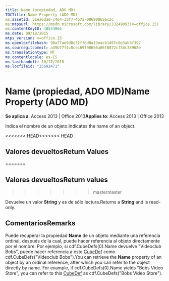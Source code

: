 ```yaml
---
title: Name (propiedad, ADO MD)
TOCTitle: Name Property (ADO MD)
ms:assetid: 31ea6dad-c464-3af7-4b7a-086900656c2c
ms:mtpsurl: https://msdn.microsoft.com/library/JJ249093(v=office.15)
ms:contentKeyID: 48544065
ms.date: 09/18/2015
mtps_version: v=office.15
ms.openlocfilehash: 90a77ae9d8c32ff8d0a13eacb146fc0e3ab3f397
ms.sourcegitcommit: a49b77f4c8cec69f90656a86f0872cf34c35968e
ms.translationtype: MT
ms.contentlocale: es-ES
ms.lasthandoff: 10/17/2018
ms.locfileid: "25602471"
---
```

# <a name="name-property-ado-md"></a><span data-ttu-id="0a744-102">Name (propiedad, ADO MD)</span><span class="sxs-lookup"><span data-stu-id="0a744-102">Name Property (ADO MD)</span></span>


<span data-ttu-id="0a744-103">**Se aplica a**: Access 2013 | Office 2013</span><span class="sxs-lookup"><span data-stu-id="0a744-103">**Applies to**: Access 2013 | Office 2013</span></span>

<span data-ttu-id="0a744-104">Indica el nombre de un objeto.</span><span class="sxs-lookup"><span data-stu-id="0a744-104">Indicates the name of an object.</span></span>

<span data-ttu-id="0a744-105"><<<<<<< HEAD</span><span class="sxs-lookup"><span data-stu-id="0a744-105"><<<<<<< HEAD</span></span>
## <a name="return-values"></a><span data-ttu-id="0a744-106">Valores devueltos</span><span class="sxs-lookup"><span data-stu-id="0a744-106">Return Values</span></span>
=======
## <a name="return-values"></a><span data-ttu-id="0a744-107">Valores devueltos</span><span class="sxs-lookup"><span data-stu-id="0a744-107">Return values</span></span>
>>>>>>> <span data-ttu-id="0a744-108">master</span><span class="sxs-lookup"><span data-stu-id="0a744-108">master</span></span>

<span data-ttu-id="0a744-109">Devuelve un valor **String** y es de sólo lectura.</span><span class="sxs-lookup"><span data-stu-id="0a744-109">Returns a **String** and is read-only.</span></span>

## <a name="remarks"></a><span data-ttu-id="0a744-110">Comentarios</span><span class="sxs-lookup"><span data-stu-id="0a744-110">Remarks</span></span>

<span data-ttu-id="0a744-p101">Puede recuperar la propiedad **Name** de un objeto mediante una referencia ordinal, después de la cual, puede hacer referencia al objeto directamente por el nombre. Por ejemplo, si cdf.CubeDefs(0).Name devuelve "Videoclub Bobs", puede hacer referencia a este [CubeDef](cubedef-object-ado-md.md) como cdf.CubeDefs("Videoclub Bobs").</span><span class="sxs-lookup"><span data-stu-id="0a744-p101">You can retrieve the **Name** property of an object by an ordinal reference, after which you can refer to the object directly by name. For example, if cdf.CubeDefs(0).Name yields "Bobs Video Store", you can refer to this [CubeDef](cubedef-object-ado-md.md) as cdf.CubeDefs("Bobs Video Store").</span></span>

